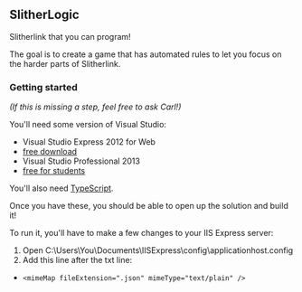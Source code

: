SlitherLogic
------------

Slitherlink that you can program!

The goal is to create a game that has automated rules to let you focus on the harder parts of Slitherlink.

### Getting started

_(If this is missing a step, feel free to ask Carl!)_

You'll need some version of Visual Studio:
* Visual Studio Express 2012 for Web 
 * [free download](http://www.microsoft.com/en-us/download/details.aspx?id=30669)
* Visual Studio Professional 2013 
 * [free for students](https://www.dreamspark.com/Product/Product.aspx?productid=72)

You'll also need [TypeScript](http://www.microsoft.com/en-us/download/details.aspx?id=34790).

Once you have these, you should be able to open up the solution and build it!

To run it, you'll have to make a few changes to your IIS Express server:  
1. Open C:\Users\You\Documents\IISExpress\config\applicationhost.config  
2. Add this line after the txt line:
 * `<mimeMap fileExtension=".json" mimeType="text/plain" />`
